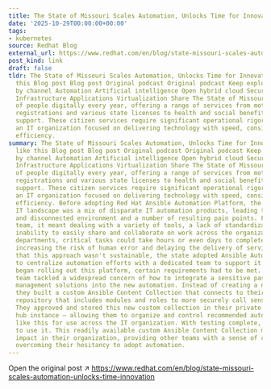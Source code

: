 ```yaml
---
title: The State of Missouri Scales Automation, Unlocks Time for Innovation
date: '2025-10-29T00:00:00+00:00'
tags:
- kubernetes
source: Redhat Blog
external_url: https://www.redhat.com/en/blog/state-missouri-scales-automation-unlocks-time-innovation
post_kind: link
draft: false
tldr: The State of Missouri Scales Automation, Unlocks Time for Innovation More like
  this Blog post Blog post Original podcast Original podcast Keep exploring Browse
  by channel Automation Artificial intelligence Open hybrid cloud Security Edge computing
  Infrastructure Applications Virtualization Share The State of Missouri serves millions
  of people digitally every year, offering a range of services from motor vehicle
  registrations and various state licenses to health and social benefits and resident
  support. These citizen services require significant operational rigor, driven by
  an IT organization focused on delivering technology with speed, consistency, and
  efficiency.
summary: The State of Missouri Scales Automation, Unlocks Time for Innovation More
  like this Blog post Blog post Original podcast Original podcast Keep exploring Browse
  by channel Automation Artificial intelligence Open hybrid cloud Security Edge computing
  Infrastructure Applications Virtualization Share The State of Missouri serves millions
  of people digitally every year, offering a range of services from motor vehicle
  registrations and various state licenses to health and social benefits and resident
  support. These citizen services require significant operational rigor, driven by
  an IT organization focused on delivering technology with speed, consistency, and
  efficiency. Before adopting Red Hat Ansible Automation Platform, the State of Missouri’s
  IT landscape was a mix of disparate IT automation products, leading to a sprawling
  and disconnected environment and a number of resulting pain points. For the engineering
  team, it meant dealing with a variety of tools, a lack of standardization, and an
  inability to easily share and collaborate on work across the organization. Across
  departments, critical tasks could take hours or even days to complete manually,
  increasing the risk of human error and delaying the delivery of services. Recognizing
  that this approach wasn't sustainable, the state adopted Ansible Automation Platform
  to centralize automation efforts with a dedicated team to support it. As the team
  began rolling out this platform, certain requirements had to be met. First, the
  team tackled a widespread concern of how to integrate a sensitive password and certificate
  management solutions into the new automation. Instead of creating a new process,
  they built a custom Ansible Content Collection that connects to their existing secrets
  repository that includes modules and roles to more securely call sensitive data.
  They approved and stored this new custom collection in their private automation
  hub instance – allowing them to organize and control recommended automation assets
  like this for use across the IT organization. With testing complete, they were ready
  to use it. This readily available custom Ansible Content Collection made a huge
  impact in their organization, providing other teams with a sense of comfort and
  overcoming their hesitancy to adopt automation.
---
```

Open the original post ↗ https://www.redhat.com/en/blog/state-missouri-scales-automation-unlocks-time-innovation
